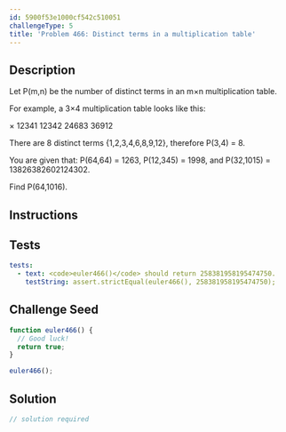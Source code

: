```yaml
---
id: 5900f53e1000cf542c510051
challengeType: 5
title: 'Problem 466: Distinct terms in a multiplication table'
---
```


## Description
<section id='description'>
Let P(m,n) be the number of distinct terms in an m×n multiplication table.

For example, a 3×4 multiplication table looks like this:

× 12341 12342 24683 36912



There are 8 distinct terms {1,2,3,4,6,8,9,12}, therefore P(3,4) = 8.

You are given that:
P(64,64) = 1263,
P(12,345) = 1998, and
P(32,1015) = 13826382602124302.

Find P(64,1016).
</section>

## Instructions
<section id='instructions'>

</section>

## Tests
<section id='tests'>

```yml
tests:
  - text: <code>euler466()</code> should return 258381958195474750.
    testString: assert.strictEqual(euler466(), 258381958195474750);

```

</section>

## Challenge Seed
<section id='challengeSeed'>

<div id='js-seed'>

```js
function euler466() {
  // Good luck!
  return true;
}

euler466();
```

</div>



</section>

## Solution
<section id='solution'>

```js
// solution required
```
</section>
